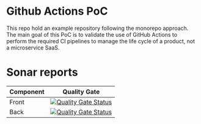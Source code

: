 # Github Actions PoC

This repo hold an example repository following the monorepo approach. The main goal of this PoC is to validate the use 
of GitHub Actions to perform the required CI pipelines to manage the life cycle of a product, not a microservice 
SaaS. 

# Sonar reports

| Component | Quality Gate |
|-----------|--------------|
| Front     | [![Quality Gate Status](https://sonarcloud.io/api/project_badges/measure?project=github-actions-poc-front&metric=alert_status)](https://sonarcloud.io/dashboard?id=github-actions-poc-front) |
| Back      | [![Quality Gate Status](https://sonarcloud.io/api/project_badges/measure?project=github-actions-poc-back&metric=alert_status)](https://sonarcloud.io/dashboard?id=github-actions-poc-back) |
